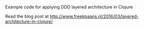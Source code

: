 Example code for applying DDD layered architecture in Clojure 

Read the blog post at http://www.freekpaans.nl/2016/03/layered-architecture-in-clojure/
